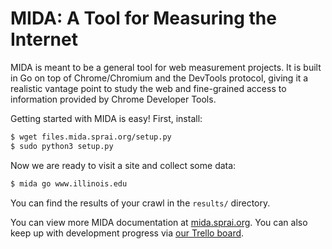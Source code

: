 # MIDA: A Tool for Measuring the Internet

MIDA is meant to be a general tool for web measurement projects. It is built in Go 
on top of Chrome/Chromium and the DevTools protocol, giving it a realistic vantage point
to study the web and fine-grained access to information provided by Chrome Developer Tools.

Getting started with MIDA is easy! First, install:

```bash
$ wget files.mida.sprai.org/setup.py
$ sudo python3 setup.py 
```

Now we are ready to visit a site and collect some data:
```bash
$ mida go www.illinois.edu
```

You can find the results of your crawl in the `results/` directory.

You can view more MIDA documentation at [mida.sprai.org](https://mida.sprai.org). You can also
keep up with development progress via [our Trello board](https://trello.com/b/KSpQS5jk/mida).